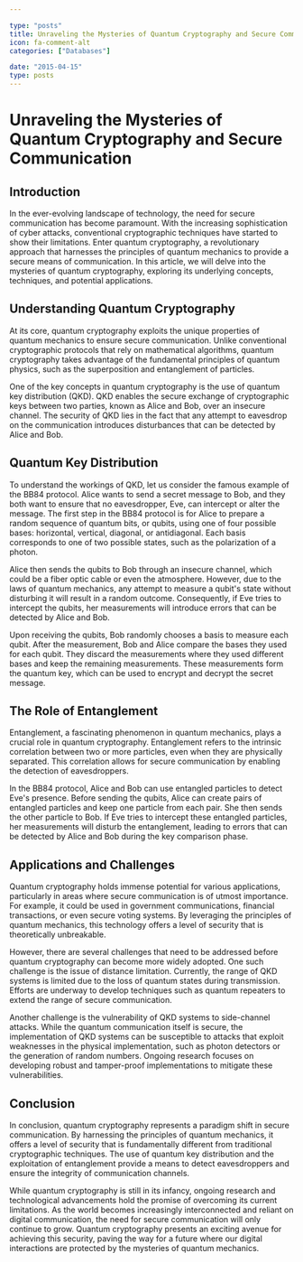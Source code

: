 ```yaml
---

type: "posts"
title: Unraveling the Mysteries of Quantum Cryptography and Secure Communication
icon: fa-comment-alt
categories: ["Databases"]

date: "2015-04-15"
type: posts
---
```





# Unraveling the Mysteries of Quantum Cryptography and Secure Communication

## Introduction

In the ever-evolving landscape of technology, the need for secure communication has become paramount. With the increasing sophistication of cyber attacks, conventional cryptographic techniques have started to show their limitations. Enter quantum cryptography, a revolutionary approach that harnesses the principles of quantum mechanics to provide a secure means of communication. In this article, we will delve into the mysteries of quantum cryptography, exploring its underlying concepts, techniques, and potential applications.

## Understanding Quantum Cryptography

At its core, quantum cryptography exploits the unique properties of quantum mechanics to ensure secure communication. Unlike conventional cryptographic protocols that rely on mathematical algorithms, quantum cryptography takes advantage of the fundamental principles of quantum physics, such as the superposition and entanglement of particles.

One of the key concepts in quantum cryptography is the use of quantum key distribution (QKD). QKD enables the secure exchange of cryptographic keys between two parties, known as Alice and Bob, over an insecure channel. The security of QKD lies in the fact that any attempt to eavesdrop on the communication introduces disturbances that can be detected by Alice and Bob.

## Quantum Key Distribution

To understand the workings of QKD, let us consider the famous example of the BB84 protocol. Alice wants to send a secret message to Bob, and they both want to ensure that no eavesdropper, Eve, can intercept or alter the message. The first step in the BB84 protocol is for Alice to prepare a random sequence of quantum bits, or qubits, using one of four possible bases: horizontal, vertical, diagonal, or antidiagonal. Each basis corresponds to one of two possible states, such as the polarization of a photon.

Alice then sends the qubits to Bob through an insecure channel, which could be a fiber optic cable or even the atmosphere. However, due to the laws of quantum mechanics, any attempt to measure a qubit's state without disturbing it will result in a random outcome. Consequently, if Eve tries to intercept the qubits, her measurements will introduce errors that can be detected by Alice and Bob.

Upon receiving the qubits, Bob randomly chooses a basis to measure each qubit. After the measurement, Bob and Alice compare the bases they used for each qubit. They discard the measurements where they used different bases and keep the remaining measurements. These measurements form the quantum key, which can be used to encrypt and decrypt the secret message.

## The Role of Entanglement

Entanglement, a fascinating phenomenon in quantum mechanics, plays a crucial role in quantum cryptography. Entanglement refers to the intrinsic correlation between two or more particles, even when they are physically separated. This correlation allows for secure communication by enabling the detection of eavesdroppers.

In the BB84 protocol, Alice and Bob can use entangled particles to detect Eve's presence. Before sending the qubits, Alice can create pairs of entangled particles and keep one particle from each pair. She then sends the other particle to Bob. If Eve tries to intercept these entangled particles, her measurements will disturb the entanglement, leading to errors that can be detected by Alice and Bob during the key comparison phase.

## Applications and Challenges

Quantum cryptography holds immense potential for various applications, particularly in areas where secure communication is of utmost importance. For example, it could be used in government communications, financial transactions, or even secure voting systems. By leveraging the principles of quantum mechanics, this technology offers a level of security that is theoretically unbreakable.

However, there are several challenges that need to be addressed before quantum cryptography can become more widely adopted. One such challenge is the issue of distance limitation. Currently, the range of QKD systems is limited due to the loss of quantum states during transmission. Efforts are underway to develop techniques such as quantum repeaters to extend the range of secure communication.

Another challenge is the vulnerability of QKD systems to side-channel attacks. While the quantum communication itself is secure, the implementation of QKD systems can be susceptible to attacks that exploit weaknesses in the physical implementation, such as photon detectors or the generation of random numbers. Ongoing research focuses on developing robust and tamper-proof implementations to mitigate these vulnerabilities.

## Conclusion

In conclusion, quantum cryptography represents a paradigm shift in secure communication. By harnessing the principles of quantum mechanics, it offers a level of security that is fundamentally different from traditional cryptographic techniques. The use of quantum key distribution and the exploitation of entanglement provide a means to detect eavesdroppers and ensure the integrity of communication channels.

While quantum cryptography is still in its infancy, ongoing research and technological advancements hold the promise of overcoming its current limitations. As the world becomes increasingly interconnected and reliant on digital communication, the need for secure communication will only continue to grow. Quantum cryptography presents an exciting avenue for achieving this security, paving the way for a future where our digital interactions are protected by the mysteries of quantum mechanics.